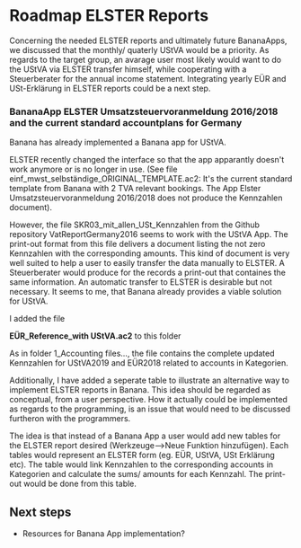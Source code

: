 # Roadmap ELSTER Reports
Concerning the needed ELSTER reports and ultimately future BananaApps, we discussed that the monthly/ quaterly UStVA would be a priority. As regards to the target group, an avarage user most likely would want to do the UStVA via ELSTER transfer himself, while cooperating with a Steuerberater for the annual income statement. Integrating yearly EÜR and USt-Erklärung in ELSTER reports could be a next step.

### BananaApp ELSTER Umsatzsteuervoranmeldung 2016/2018 and the current standard accountplans for Germany

Banana has already implemented a Banana app for UStVA.  

ELSTER recently changed the interface so that the app apparantly doesn't work anymore or is no longer in use. (See file einf_mwst_selbständige_ORIGINAL_TEMPLATE.ac2: It's the current standard template from Banana with 2 TVA relevant bookings. The App Elster Umsatzsteuervoranmeldung 2016/2018 does not produce the Kennzahlen document).

However, the file SKR03_mit_allen_USt_Kennzahlen from the Github repository VatReportGermany2016 seems to work with the UStVA App. The print-out format from this file delivers a document listing the not zero Kennzahlen with the corresponding amounts. This kind of document is very well suited to help a user to easily transfer the data manually to ELSTER. A Steuerberater would produce for the records a print-out that containes the same information. An automatic transfer to ELSTER is desirable but not necessary. It seems to me, that Banana already provides a viable solution for UStVA.

I added the file 

**EÜR_Reference_with UStVA.ac2** to this folder

As in folder 1_Accounting files..., the file contains the complete updated Kennzahlen for UStVA2019 and EÜR2018 related to accounts in Kategorien. 

Additionally, I have added a seperate table to illustrate an alternative way to implement ELSTER reports in Banana. This idea should be regarded as conceptual, from a user perspective. How it actually could be implemented as regards to the programming, is an issue that would need to be discussed furtheron with the programmers.

The idea is that instead of a Banana App a user would add new tables for the ELSTER report desired (Werkzeuge-->Neue Funktion hinzufügen). Each tables would represent an ELSTER form (eg. EÜR, UStVA, USt Erklärung etc). The table would link Kennzahlen to the corresponding accounts in Kategorien and calculate the sums/ amounts for each Kennzahl. The print-out would be done from this table.

## Next steps

* Resources for Banana App implementation?




